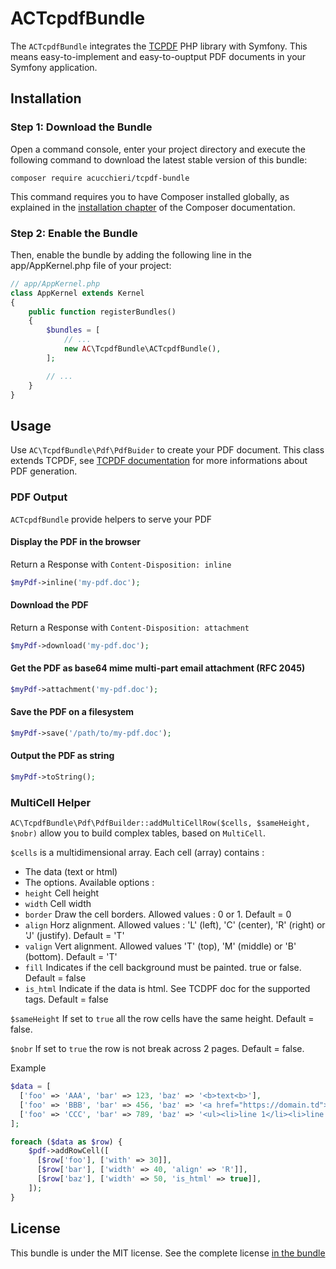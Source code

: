 ACTcpdfBundle
=============

The `ACTcpdfBundle` integrates the [TCPDF](https://github.com/tecnickcom/TCPDF) PHP library with Symfony. This means easy-to-implement and easy-to-ouptput PDF documents in your Symfony application.

Installation
------------

### Step 1: Download the Bundle

Open a command console, enter your project directory and execute the following command to download the latest stable version of this bundle:

```
composer require acucchieri/tcpdf-bundle
```

This command requires you to have Composer installed globally, as explained in the [installation chapter](https://getcomposer.org/doc/00-intro.md) of the Composer documentation.


### Step 2: Enable the Bundle

Then, enable the bundle by adding the following line in the app/AppKernel.php file of your project:

``` php
// app/AppKernel.php
class AppKernel extends Kernel
{
    public function registerBundles()
    {
        $bundles = [
            // ...
            new AC\TcpdfBundle\ACTcpdfBundle(),
        ];

        // ...
    }
}
```

Usage
-----

Use `AC\TcpdfBundle\Pdf\PdfBuider` to create your PDF document. This class extends TCPDF, see [TCPDF documentation](https://tcpdf.org) for more informations about PDF generation.


### PDF Output

`ACTcpdfBundle` provide helpers to serve your PDF

#### Display the PDF in the browser

Return a Response with `Content-Disposition: inline`

``` php
$myPdf->inline('my-pdf.doc');
```

#### Download the PDF

Return a Response with `Content-Disposition: attachment`

``` php
$myPdf->download('my-pdf.doc');
```

#### Get the PDF as base64 mime multi-part email attachment (RFC 2045)

``` php
$myPdf->attachment('my-pdf.doc');
```

#### Save the PDF on a filesystem

``` php
$myPdf->save('/path/to/my-pdf.doc');
```

#### Output the PDF as string

``` php
$myPdf->toString();
```

### MultiCell Helper

`AC\TcpdfBundle\Pdf\PdfBuilder::addMultiCellRow($cells, $sameHeight, $nobr)` allow you to build complex tables, based on `MultiCell`.

`$cells` is a multidimensional array. Each cell (array) contains :
 * The data (text or html)
 * The options.  Available options :
  * `height` Cell height
  * `width` Cell width
  * `border` Draw the cell borders. Allowed values : 0 or 1. Default = 0
  * `align` Horz alignment. Allowed values : 'L' (left), 'C' (center), 'R' (right) or 'J' (justify). Default = 'T'
  * `valign` Vert alignment. Allowed values 'T' (top), 'M' (middle) or 'B' (bottom). Default = 'T'
  * `fill` Indicates if the cell background must be painted. true or false. Default = false
  * `is_html` Indicate if the data is html. See TCDPF doc for the supported tags. Default = false

`$sameHeight` If set to `true` all the row cells have the same height. Default = false.

`$nobr` If set to `true` the row is not break across 2 pages. Default = false.

Example

``` php
$data = [
  ['foo' => 'AAA', 'bar' => 123, 'baz' => '<b>text<b>'],
  ['foo' => 'BBB', 'bar' => 456, 'baz' => '<a href="https://domain.td">link</a>'],
  ['foo' => 'CCC', 'bar' => 789, 'baz' => '<ul><li>line 1</li><li>line 2</li></ul>'],
];

foreach ($data as $row) {
    $pdf->addRowCell([
      [$row['foo'], ['with' => 30]],
      [$row['bar'], ['width' => 40, 'align' => 'R']],
      [$row['baz'], ['width' => 50, 'is_html' => true]],
    ]);
}
```


License
-------

This bundle is under the MIT license. See the complete license [in the bundle](LICENSE)
